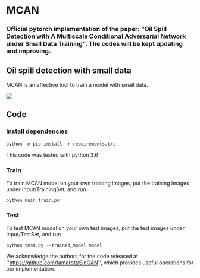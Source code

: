 # MCAN

### Official pytorch implementation of the paper: "Oil Spill Detection with A Multiscale Conditional Adversarial Network under Small Data Training". The codes will be kept updating and improving. 


## Oil spill detection with small data
MCAN is an effective tool to train a model with small data.

![](imgs/teaser.PNG)


## Code

### Install dependencies

```
python -m pip install -r requirements.txt
```

This code was tested with python 3.6  

###  Train
To train MCAN model on your own training images, put the training images under Input/TrainingSet, and run

```
python main_train.py 
```
###  Test
To test MCAN model on your own test images, put the test images under Input/TestSet, and run

```
python test.py --trained_model model
```

We acknowledge the authors for the code released at ''https://github.com/tamarott/SinGAN'', which provides useful operations for our implementation.


